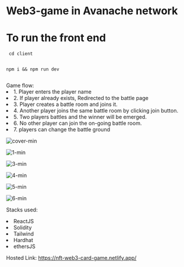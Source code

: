 # Web3-game in Avanache network

<h1>To run the front end </h1>
<code> cd client

</code>

<code>npm i && npm run dev

</code>
Game flow:
<li>
1. Player enters the player name
</li>
<li>2. If player already exists, Redirected to the battle page</li>
<li>3. Player creates a battle room and joins it.</li>
<li>4. Another player joins the same battle room by clicking join button.</li>
<li>5. Two players battles and the winner will be emerged.</li>
<li>6. No other player can join the on-going battle room. </li>
<li>7. players can change the battle ground</li>

 ![cover-min](https://user-images.githubusercontent.com/67679146/226268106-b9a606dd-4007-40e1-a983-252df5855ce7.png)
 
![1-min](https://user-images.githubusercontent.com/67679146/226268116-bf21c192-e091-4317-9ad2-126d6fd8ca8d.png)

![3-min](https://user-images.githubusercontent.com/67679146/226268123-53503532-7172-4296-8005-811a352ea40c.png)

![4-min](https://user-images.githubusercontent.com/67679146/226268131-7e487e0f-b573-4171-a9b7-57ea4b132b01.png)

![5-min](https://user-images.githubusercontent.com/67679146/226268145-9c188bdb-a19f-4f87-9992-7255c87d537d.png)

 
![6-min](https://user-images.githubusercontent.com/67679146/226268055-e11964d6-96a3-4143-ba03-c70ee822421f.png)

Stacks used:

<li>ReactJS</li>
<li>Solidity</li>
<li>Tailwind</li>
<li>Hardhat</li>
<li>ethersJS</li>

Hosted Link: 
https://nft-web3-card-game.netlify.app/

